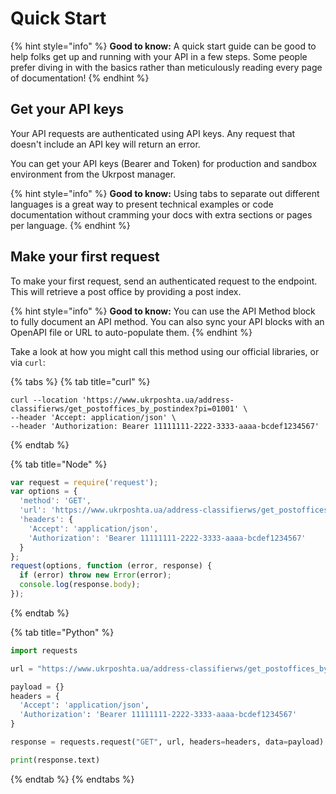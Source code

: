 # Quick Start

{% hint style="info" %}
**Good to know:** A quick start guide can be good to help folks get up and running with your API in a few steps. Some people prefer diving in with the basics rather than meticulously reading every page of documentation!
{% endhint %}

## Get your API keys

Your API requests are authenticated using API keys. Any request that doesn't include an API key will return an error.

You can get your API keys (Bearer and Token) for production and sandbox environment from the Ukrpost manager.



{% hint style="info" %}
**Good to know:** Using tabs to separate out different languages is a great way to present technical examples or code documentation without cramming your docs with extra sections or pages per language.
{% endhint %}

## Make your first request

To make your first request, send an authenticated request to the endpoint. This will retrieve a post office by providing a post index.

{% hint style="info" %}
**Good to know:** You can use the API Method block to fully document an API method. You can also sync your API blocks with an OpenAPI file or URL to auto-populate them.
{% endhint %}

Take a look at how you might call this method using our official libraries, or via `curl`:

{% tabs %}
{% tab title="curl" %}
```
curl --location 'https://www.ukrposhta.ua/address-classifierws/get_postoffices_by_postindex?pi=01001' \
--header 'Accept: application/json' \
--header 'Authorization: Bearer 11111111-2222-3333-aaaa-bcdef1234567'
```
{% endtab %}

{% tab title="Node" %}
```javascript
var request = require('request');
var options = {
  'method': 'GET',
  'url': 'https://www.ukrposhta.ua/address-classifierws/get_postoffices_by_postindex?pi=01001',
  'headers': {
    'Accept': 'application/json',
    'Authorization': 'Bearer 11111111-2222-3333-aaaa-bcdef1234567'
  }
};
request(options, function (error, response) {
  if (error) throw new Error(error);
  console.log(response.body);
});
```
{% endtab %}

{% tab title="Python" %}
```python
import requests

url = "https://www.ukrposhta.ua/address-classifierws/get_postoffices_by_postindex?pi=01001"

payload = {}
headers = {
  'Accept': 'application/json',
  'Authorization': 'Bearer 11111111-2222-3333-aaaa-bcdef1234567'
}

response = requests.request("GET", url, headers=headers, data=payload)

print(response.text)

```
{% endtab %}
{% endtabs %}
